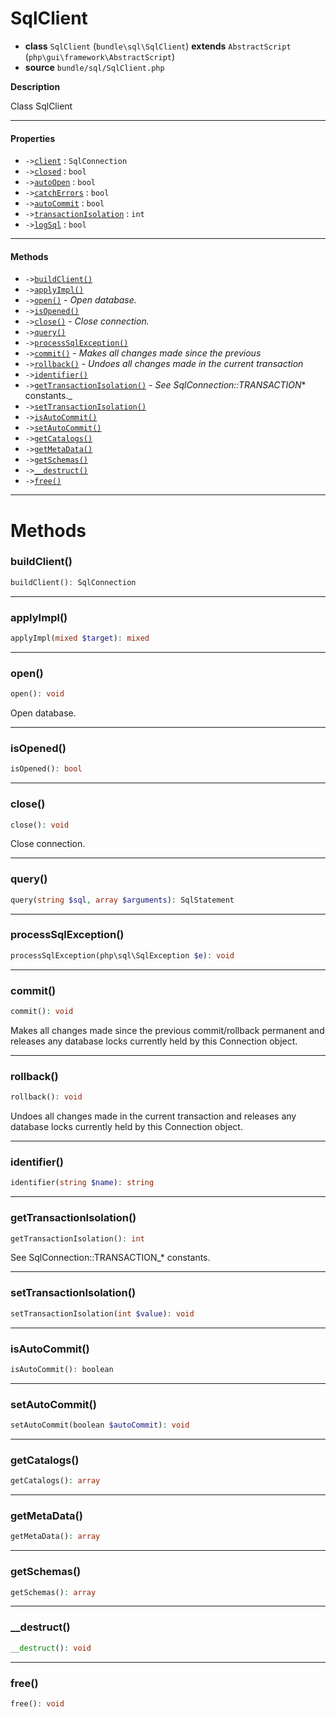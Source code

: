 # SqlClient

- **class** `SqlClient` (`bundle\sql\SqlClient`) **extends** `AbstractScript` (`php\gui\framework\AbstractScript`)
- **source** `bundle/sql/SqlClient.php`

**Description**

Class SqlClient

---

#### Properties

- `->`[`client`](#prop-client) : `SqlConnection`
- `->`[`closed`](#prop-closed) : `bool`
- `->`[`autoOpen`](#prop-autoopen) : `bool`
- `->`[`catchErrors`](#prop-catcherrors) : `bool`
- `->`[`autoCommit`](#prop-autocommit) : `bool`
- `->`[`transactionIsolation`](#prop-transactionisolation) : `int`
- `->`[`logSql`](#prop-logsql) : `bool`

---

#### Methods

- `->`[`buildClient()`](#method-buildclient)
- `->`[`applyImpl()`](#method-applyimpl)
- `->`[`open()`](#method-open) - _Open database._
- `->`[`isOpened()`](#method-isopened)
- `->`[`close()`](#method-close) - _Close connection._
- `->`[`query()`](#method-query)
- `->`[`processSqlException()`](#method-processsqlexception)
- `->`[`commit()`](#method-commit) - _Makes all changes made since the previous_
- `->`[`rollback()`](#method-rollback) - _Undoes all changes made in the current transaction_
- `->`[`identifier()`](#method-identifier)
- `->`[`getTransactionIsolation()`](#method-gettransactionisolation) - _See SqlConnection::TRANSACTION_* constants._
- `->`[`setTransactionIsolation()`](#method-settransactionisolation)
- `->`[`isAutoCommit()`](#method-isautocommit)
- `->`[`setAutoCommit()`](#method-setautocommit)
- `->`[`getCatalogs()`](#method-getcatalogs)
- `->`[`getMetaData()`](#method-getmetadata)
- `->`[`getSchemas()`](#method-getschemas)
- `->`[`__destruct()`](#method-__destruct)
- `->`[`free()`](#method-free)

---
# Methods

<a name="method-buildclient"></a>

### buildClient()
```php
buildClient(): SqlConnection
```

---

<a name="method-applyimpl"></a>

### applyImpl()
```php
applyImpl(mixed $target): mixed
```

---

<a name="method-open"></a>

### open()
```php
open(): void
```
Open database.

---

<a name="method-isopened"></a>

### isOpened()
```php
isOpened(): bool
```

---

<a name="method-close"></a>

### close()
```php
close(): void
```
Close connection.

---

<a name="method-query"></a>

### query()
```php
query(string $sql, array $arguments): SqlStatement
```

---

<a name="method-processsqlexception"></a>

### processSqlException()
```php
processSqlException(php\sql\SqlException $e): void
```

---

<a name="method-commit"></a>

### commit()
```php
commit(): void
```
Makes all changes made since the previous
commit/rollback permanent and releases any database locks
currently held by this Connection object.

---

<a name="method-rollback"></a>

### rollback()
```php
rollback(): void
```
Undoes all changes made in the current transaction
and releases any database locks currently held
by this Connection object.

---

<a name="method-identifier"></a>

### identifier()
```php
identifier(string $name): string
```

---

<a name="method-gettransactionisolation"></a>

### getTransactionIsolation()
```php
getTransactionIsolation(): int
```
See SqlConnection::TRANSACTION_* constants.

---

<a name="method-settransactionisolation"></a>

### setTransactionIsolation()
```php
setTransactionIsolation(int $value): void
```

---

<a name="method-isautocommit"></a>

### isAutoCommit()
```php
isAutoCommit(): boolean
```

---

<a name="method-setautocommit"></a>

### setAutoCommit()
```php
setAutoCommit(boolean $autoCommit): void
```

---

<a name="method-getcatalogs"></a>

### getCatalogs()
```php
getCatalogs(): array
```

---

<a name="method-getmetadata"></a>

### getMetaData()
```php
getMetaData(): array
```

---

<a name="method-getschemas"></a>

### getSchemas()
```php
getSchemas(): array
```

---

<a name="method-__destruct"></a>

### __destruct()
```php
__destruct(): void
```

---

<a name="method-free"></a>

### free()
```php
free(): void
```